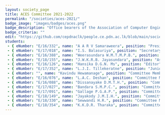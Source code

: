 ```yaml
---
layout: society_page
title: ACES Committee 2021-2022
permalink: "/societies/aces-2021/"
badge_image: "images/badges/aces.png"
badge_description: "Office bearers of the Association of Computer Engineering Students (ACES) for the year 2021-2022"
badge_criteria: ""
edit: "https://github.com/cepdnaclk/people.ce.pdn.ac.lk/blob/main/societies/aces-2021"
students: 
 - { eNumber: "E/16/332", name: "A A R V Samaraweera", position: "President", profile_url: "/students/e16/332/", profile_image: "https://people.ce.pdn.ac.lk/images/students/e16/e16332.jpg", link: "#" }
 - { eNumber: "E/17/018", name: "I.S. Balasuriya", position: "Secretary", profile_url: "/students/e17/018/", profile_image: "https://people.ce.pdn.ac.lk/images/students/e17/e17018.jpg", link: "#" }
 - { eNumber: "E/16/388", name: "Weerasundara W.M.T.M.P.B.", position: "Vice President", profile_url: "/students/e16/388/", profile_image: "https://people.ce.pdn.ac.lk/images/students/e16/e16388.jpg", link: "#" }
 - { eNumber: "E/18/155", name: "J.W.K.R.B. Jayasundara", position: "Assistant Secretary", profile_url: "/students/e18/155/", profile_image: "https://people.ce.pdn.ac.lk/images/students/e18/e18155.jpg", link: "#" }
 - { eNumber: "E/16/126", name: "Hansika D.G.N. Ms", position: "Editor", profile_url: "/students/e16/126/", profile_image: "https://people.ce.pdn.ac.lk/images/students/e16/e16126.jpg", link: "#" }
 - { eNumber: "E/17/352", name: "L.J.I. Tillekeratne", position: "Junior Editor", profile_url: "/students/e17/352/", profile_image: "https://people.ce.pdn.ac.lk/images/students/e17/e17352.jpg", link: "#" }
 - { eNumber: "", name: "Kavindu Hewamanage", position: "Committee Member", profile_url: "#", profile_image: "https://people.ce.pdn.ac.lk/images/students/default.jpg", link: "" }
 - { eNumber: "E/16/076", name: "L.A.C. Deshan", position: "Committee Member", profile_url: "/students/e16/076/", profile_image: "https://people.ce.pdn.ac.lk/images/students/e16/e16076.jpg", link: "#" }
 - { eNumber: "E/16/088", name: "Dissanayake D.M.T.H.", position: "Committee Member", profile_url: "/students/e16/088/", profile_image: "https://people.ce.pdn.ac.lk/images/students/e16/e16088.jpg", link: "#" }
 - { eNumber: "E/17/027", name: "Bandara S.M.P.C.", position: "Committee Member", profile_url: "/students/e17/027/", profile_image: "https://people.ce.pdn.ac.lk/images/students/e17/e17027.jpg", link: "#" }
 - { eNumber: "E/17/091", name: "Gallage P.G.A.P.", position: "Committee Member", profile_url: "/students/e17/091/", profile_image: "https://people.ce.pdn.ac.lk/images/students/e17/e17091.jpg", link: "#" }
 - { eNumber: "E/18/149", name: "Jayakody J.M.I.H.", position: "Committee Member", profile_url: "/students/e18/149/", profile_image: "https://people.ce.pdn.ac.lk/images/students/e18/e18149.jpg", link: "#" }
 - { eNumber: "E/18/330", name: "Sewwandi H.R.", position: "Committee Member", profile_url: "/students/e18/330/", profile_image: "https://people.ce.pdn.ac.lk/images/students/e18/e18330.jpg", link: "#" }
 - { eNumber: "E/18/354", name: "K.K.D.R. Tharaka", position: "Committee Member", profile_url: "/students/e18/354/", profile_image: "https://people.ce.pdn.ac.lk/images/students/e18/e18354.jpg", link: "#" }
---
```


